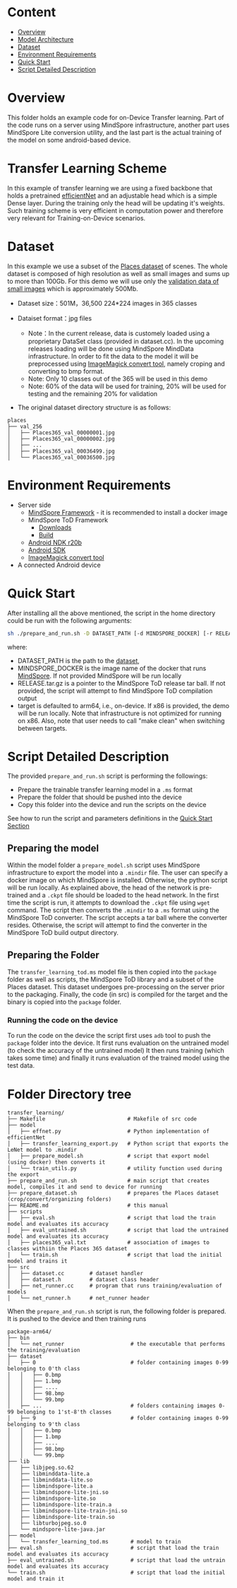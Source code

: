 # Content

<!-- TOC -->

- [Overview](#overview)
- [Model Architecture](#model-architecture)
- [Dataset](#dataset)
- [Environment Requirements](#environment-requirements)
- [Quick Start](#quick-start)
- [Script Detailed Description](#script-detailed-description)

<!-- /TOC -->

# Overview

This folder holds an example code for on-Device Transfer learning. Part of the code runs on a server using MindSpore infrastructure, another part uses MindSpore Lite conversion utility, and the last part is the actual training of the model on some android-based device.

# Transfer Learning Scheme

In this example of transfer learning we are using a fixed backbone that holds a pretrained [efficientNet](https://arxiv.org/abs/1905.11946) and an adjustable head which is a simple Dense layer. During the training only the head will be updating it's weights. Such training scheme is very efficient in computation power and therefore very relevant for Training-on-Device scenarios.

# Dataset

In this example we use a subset of the [Places dataset](http://places2.csail.mit.edu/) of scenes.
The whole dataset is composed of high resolution as well as small images and sums up to more than 100Gb.
For this demo we will use only the [validation data of small images](http://places2.csail.mit.edu/download.html) which is approximately 500Mb.

- Dataset size：501M，36,500 224*224 images in 365 classes
- Dataiset format：jpg files
    - Note：In the current release, data is customely loaded using a proprietary DataSet class (provided in dataset.cc). In the upcoming releases loading will be done using MindSpore MindData infrastructure. In order to fit the data to the model it will be preprocessed using [ImageMagick convert tool](https://imagemagick.org/), namely croping and converting to bmp format.
    - Note: Only 10 classes out of the 365 will be used in this demo
    - Note: 60% of the data will be used for training, 20% will be used for testing and the remaining 20% for validation

- The original dataset directory structure is as follows:

```text
places
├── val_256
│   ├── Places365_val_00000001.jpg
│   ├── Places365_val_00000002.jpg
│   ├── ...
│   ├── Places365_val_00036499.jpg
│   └── Places365_val_00036500.jpg
```

# Environment Requirements

- Server side
    - [MindSpore Framework](https://www.mindspore.cn/install/en) - it is recommended to install a docker image
    - MindSpore ToD Framework
        - [Downloads](https://www.mindspore.cn/tutorial/lite/en/master/use/downloads.html)
        - [Build](https://www.mindspore.cn/tutorial/lite/en/master/use/build.html)
    - [Android NDK r20b](https://dl.google.com/android/repository/android-ndk-r20b-linux-x86_64.zip)
    - [Android SDK](https://developer.android.com/studio?hl=zh-cn#cmdline-tools)
    - [ImageMagick convert tool](https://imagemagick.org/)
- A connected Android device

# Quick Start

After installing all the above mentioned, the script in the home directory could be run with the following arguments:

```bash
sh ./prepare_and_run.sh -D DATASET_PATH [-d MINDSPORE_DOCKER] [-r RELEASE.tar.gz] [-t arm64|x86]
```

where:

- DATASET_PATH is the path to the [dataset](#dataset),
- MINDSPORE_DOCKER is the image name of the docker that runs [MindSpore](#environment-requirements). If not provided MindSpore will be run locally
- RELEASE.tar.gz is a pointer to the MindSpore ToD release tar ball. If not provided, the script will attempt to find MindSpore ToD compilation output
- target is defaulted to arm64, i.e., on-device. If x86 is provided, the demo will be run locally. Note that infrastructure is not optimized for running on x86. Also, note that user needs to call "make clean" when switching between targets.

# Script Detailed Description

The provided `prepare_and_run.sh` script is performing the followings:

- Prepare the trainable transfer learning model in a `.ms` format
- Prepare the folder that should be pushed into the device
- Copy this folder into the device and run the scripts on the device

See how to run the script and parameters definitions in the [Quick Start Section](#quick-start)

## Preparing the model

Within the model folder a `prepare_model.sh` script uses MindSpore infrastructure to export the model into a `.mindir` file. The user can specify a docker image on which MindSpore is installed. Otherwise, the python script will be run locally. As explained above, the head of the network is pre-trained and a `.ckpt` file should be loaded to the head network. In the first time the script is run, it attempts to download the `.ckpt` file using `wget` command.
The script then converts the `.mindir` to a `.ms` format using the MindSpore ToD converter.
The script accepts a tar ball where the converter resides. Otherwise, the script will attempt to find the converter in the MindSpore ToD build output directory.

## Preparing the Folder

The `transfer_learning_tod.ms` model file is then copied into the `package` folder as well as scripts, the MindSpore ToD library and a subset of the Places dataset. This dataset undergoes pre-processing on the server prior to the packaging.
Finally, the code (in src) is compiled for the target and the binary is copied into the `package` folder.

### Running the code on the device

To run the code on the device the script first uses `adb` tool to push the `package` folder into the device.
It first runs evaluation on the untrained model (to check the accuracy of the untrained model)
It then runs training (which takes some time) and finally it runs evaluation of the trained model using the test data.

# Folder Directory tree

```text
transfer_learning/
├── Makefile                          # Makefile of src code
├── model
│   ├── effnet.py                     # Python implementation of efficientNet
│   ├── transfer_learning_export.py   # Python script that exports the LeNet model to .mindir
│   ├── prepare_model.sh              # script that export model (using docker) then converts it
│   └── train_utils.py                # utility function used during the export
├── prepare_and_run.sh                # main script that creates model, compiles it and send to device for running
├── prepare_dataset.sh                # prepares the Places dataset (crop/convert/organizing folders)
├── README.md                         # this manual
├── scripts
│   ├── eval.sh                       # script that load the train model and evaluates its accuracy
│   ├── eval_untrained.sh             # script that load the untrained model and evaluates its accuracy
│   ├── places365_val.txt             # association of images to classes withiin the Places 365 dataset
│   └── train.sh                      # script that load the initial model and trains it
├── src
│   ├── dataset.cc        # dataset handler
│   ├── dataset.h         # dataset class header
│   ├── net_runner.cc     # program that runs training/evaluation of models
│   └── net_runner.h      # net_runner header
```

When the `prepare_and_run.sh` script is run, the following folder is prepared. It is pushed to the device and then training runs

```text
package-arm64/
├── bin
│   └── net_runner                     # the executable that performs the training/evaluation
├── dataset
│   ├── 0                              # folder containing images 0-99 belonging to 0'th class
│   │   ├── 0.bmp
│   │   ├── 1.bmp
│   │   ├── ....
│   │   ├── 98.bmp
│   │   └── 99.bmp
│   ├── ...                            # folders containing images 0-99 belonging to 1'st-8'th classes
│   ├── 9                              # folder containing images 0-99 belonging to 9'th class
│   │   ├── 0.bmp
│   │   ├── 1.bmp
│   │   ├── ....
│   │   ├── 98.bmp
│   │   └── 99.bmp
├── lib
│   ├── libjpeg.so.62
│   ├── libminddata-lite.a
│   ├── libminddata-lite.so
│   ├── libmindspore-lite.a
│   ├── libmindspore-lite-jni.so
│   ├── libmindspore-lite.so
│   ├── libmindspore-lite-train.a
│   ├── libmindspore-lite-train-jni.so
│   ├── libmindspore-lite-train.so
│   ├── libturbojpeg.so.0
│   └── mindspore-lite-java.jar
├── model
│   └── transfer_learning_tod.ms       # model to train
├── eval.sh                            # script that load the train model and evaluates its accuracy
├── eval_untrained.sh                  # script that load the untrain model and evaluates its accuracy
└── train.sh                           # script that load the initial model and train it
```
